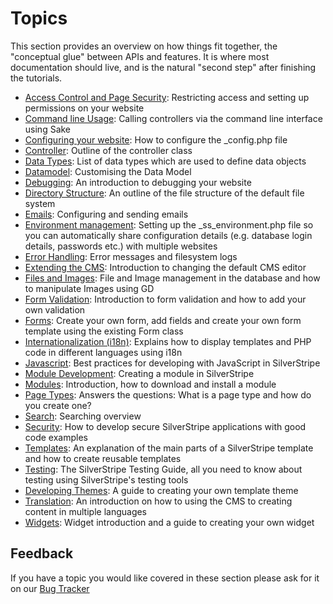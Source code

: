 # Topics

This section provides an overview on how things fit together, the "conceptual glue" between APIs and features.
It is where most documentation should live, and is the natural "second step" after finishing the tutorials.

 * [Access Control and Page Security](access-control): Restricting access and setting up permissions on your website
 * [Command line Usage](commandline): Calling controllers via the command line interface using Sake
 * [Configuring your website](configuration): How to configure the _config.php file
 * [Controller](controller): Outline of the controller class
 * [Data Types](data-types): List of data types which are used to define data objects
 * [Datamodel](datamodel): Customising the Data Model
 * [Debugging](debugging): An introduction to debugging your website
 * [Directory Structure](directory-structure): An outline of the file structure of the default file system
 * [Emails](email): Configuring and sending emails
 * [Environment management](environment-management): Setting up the _ss_environment.php file so you can automatically share
configuration details (e.g. database login details, passwords etc.) with multiple websites
 * [Error Handling](error-handling): Error messages and filesystem logs
 * [Extending the CMS](extending-the-cms): Introduction to changing the default CMS editor
 * [Files and Images](files): File and Image management in the database and how to manipulate Images using GD
 * [Form Validation](form-validation): Introduction to form validation and how to add your own validation
 * [Forms](forms): Create your own form, add fields and create your own form template using the existing Form class
 * [Internationalization (i18n)](i18n): Explains how to display templates and PHP code in different languages using i18n
 * [Javascript](javascript): Best practices for developing with JavaScript in SilverStripe
 * [Module Development](module-development): Creating a module in SilverStripe
 * [Modules](modules): Introduction, how to download and install a module
 * [Page Types](page-types): Answers the questions: What is a page type and how do you create one?
 * [Search](search): Searching overview
 * [Security](security): How to develop secure SilverStripe applications with good code examples
 * [Templates](templates): An explanation of the main parts of a SilverStripe template and how to create reusable templates
 * [Testing](testing): The SilverStripe Testing Guide, all you need to know about testing using SilverStripe's testing tools
 * [Developing Themes](theme-developement): A guide to creating your own template theme
 * [Translation](translation): An introduction on how to using the CMS to creating content in multiple languages
 * [Widgets](widgets): Widget introduction and a guide to creating your own widget

## Feedback

If you have a topic you would like covered in these section please ask for it on our [Bug Tracker](http://open.silverstripe.org)
